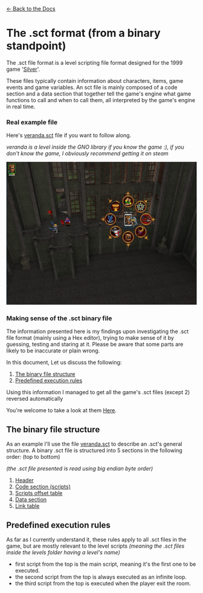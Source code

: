 [<- Back to the Docs](../index.md)

# The .sct format (from a binary standpoint)
The .sct file format is a level scripting file format designed for the 1999 game '[Silver](https://en.wikipedia.org/wiki/Silver_(video_game))'.

These files typically contain information about characters, items, game events and game variables.
An sct file is mainly composed of a code section and a data section that together tell the game's engine what game functions to call and when to call them, all interpreted by the game's engine in real time.

### Real example file
Here's [veranda.sct](./veranda.sct) file if you want to follow along.

_veranda is a level inside the GNO library if you know the game :), if you don't know the game, I obviously recommend getting it on steam_

<img src="../img/veranda_img.png" />

### Making sense of the .sct binary file
The information presented here is my findings upon investigating the .sct file format (mainly using a Hex editor), trying to make sense of it by guessing, testing and staring at it. Please be aware that some parts are likely to be inaccurate or plain wrong.

In this document, Let us discuss the following:

1. [The binary file structure](#the-binary-file-structure)
2. [Predefined execution rules](#predefined-execution-rules)

Using this information I managed to get all the game's .sct files (except 2) reversed automatically

You're welcome to take a look at them [Here](../../out/).

## The binary file structure
As an example I'll use the file [veranda.sct](./veranda.sct) to describe an .sct's general structure.
A binary .sct file is structured into 5 sections in the following order: (top to bottom)

_(the .sct file presented is read using big endian byte order)_

1. [Header](./header.md)
2. [Code section (scripts)](./code.md)
3. [Scripts offset table](script.md)
4. [Data section](data.md)
5. [Link table](link.md)


## Predefined execution rules
As far as I currently understand it, these rules apply to all .sct files in the game, but are mostly relevant to the level scripts _(meaning the .sct files inside the levels folder having a level's name)_
- first script from the top is the main script, meaning it's the first one to be executed.
- the second script from the top is always executed as an infinite loop.
- the third script from the top is executed when the player exit the room.